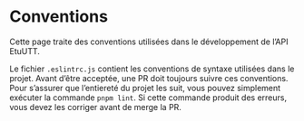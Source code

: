 # Conventions

Cette page traite des conventions utilisées dans le développement de l’API EtuUTT.

Le fichier `.eslintrc.js` contient les conventions de syntaxe utilisées dans le projet. Avant d’être acceptée, une PR
doit toujours suivre ces conventions. Pour s’assurer que l’entiereté du projet les suit, vous pouvez simplement exécuter
la commande `pnpm lint`. Si cette commande produit des erreurs, vous devez les corriger avant de merge la PR.
